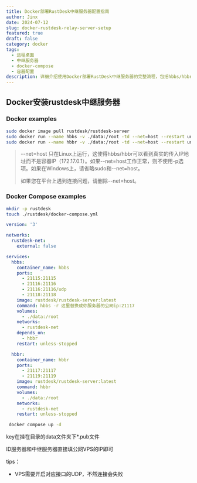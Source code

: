 ```yaml
---
title: Docker部署RustDesk中继服务器配置指南
author: Jinx
date: 2024-07-12
slug: docker-rustdesk-relay-server-setup
featured: true
draft: false
category: docker
tags:
  - 远程桌面
  - 中继服务器
  - docker-compose
  - 容器配置
description: 详细介绍使用Docker部署RustDesk中继服务器的完整流程，包括hbbs/hbbr服务配置、网络端口映射、Docker Compose编排以及UDP端口开放等关键设置说明
---
```


## Docker安装rustdesk中继服务器

### Docker examples

```sh
sudo docker image pull rustdesk/rustdesk-server
sudo docker run --name hbbs -v ./data:/root -td --net=host --restart unless-stopped rustdesk/rustdesk-server hbbs -r <relay-server-ip[:port]>
sudo docker run --name hbbr -v ./data:/root -td --net=host --restart unless-stopped rustdesk/rustdesk-server hbbr
```

> --net=host 只在Linux上运行，这使得hbbs/hbbr可以看到真实的传入IP地址而不是容器IP（172.17.0.1）。如果--net=host工作正常，则不使用-p选项。如果在Windows上，请省略sudo和--net=host。
>
> 如果您在平台上遇到连接问题，请删除--net=host。

### Docker Compose examples

```sh
mkdir -p rustdesk
touch ./rustdesk/docker-compose.yml
```

```yaml
version: '3'

networks:
  rustdesk-net:
    external: false

services:
  hbbs:
    container_name: hbbs
    ports:
      - 21115:21115
      - 21116:21116
      - 21116:21116/udp
      - 21118:21118
    image: rustdesk/rustdesk-server:latest
    command: hbbs -r 这里替换成你服务器的公网ip:21117
    volumes:
      - ./data:/root
    networks:
      - rustdesk-net
    depends_on:
      - hbbr
    restart: unless-stopped

  hbbr:
    container_name: hbbr
    ports:
      - 21117:21117
      - 21119:21119
    image: rustdesk/rustdesk-server:latest
    command: hbbr
    volumes:
      - ./data:/root
    networks:
      - rustdesk-net
    restart: unless-stopped
```

```sh
 docker compose up -d
```

key在挂在目录的data文件夹下\*.pub文件

ID服务器和中继服务器直接填公网VPS的IP即可

tips：

- VPS需要开启对应接口的UDP，不然连接会失败
